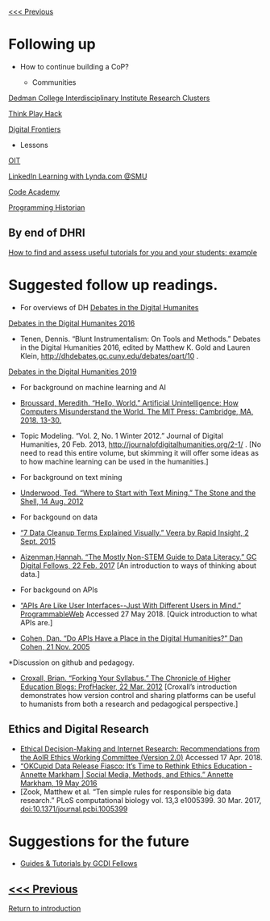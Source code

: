 [<<< Previous](why.md) 

# Following up

* How to continue building a CoP? 

  * Communities 

[Dedman College Interdisciplinary Institute Research Clusters](https://www.smu.edu/Dedman/DCII/Programs/ResearchClusters)

[Think Play Hack ](https://github.com/SouthernMethodistUniversity/think-play-hack)

[Digital Frontiers](https://digital-frontiers.org/)

   * Lessons

[OIT](https://www.smu.edu/OIT/Training) 

[LinkedIn Learning with Lynda.com @SMU](https://www.smu.edu/OIT/Services/LinkedIn)

[Code Academy](https://www.codecademy.com/) 

[Programming Historian ](https://programminghistorian.org/)


## By end of DHRI
[How to find and assess useful tutorials for you and your students: example](http://miriamposner.com/blog/tutorials-ive-written/)


# Suggested follow up readings.
   * For overviews of DH
[Debates in the Digital Humanites](https://dhdebates.gc.cuny.edu/projects/debates-in-the-digital-humanities)

[Debates in the Digital Humanites 2016](https://dhdebates.gc.cuny.edu/projects/debates-in-the-digital-humanities-2016)
* Tenen, Dennis. “Blunt Instrumentalism: On Tools and Methods.” Debates in the Digital Humanities 2016, edited by Matthew K. Gold and Lauren Klein, http://dhdebates.gc.cuny.edu/debates/part/10 . 

[Debates in the Digital Humanities 2019](https://dhdebates.gc.cuny.edu/projects/debates-in-the-digital-humanities-2019)

* For background on machine learning and AI 
* [Broussard, Meredith. “Hello, World.” Artificial Unintelligence: How Computers Misunderstand the World. The MIT Press: Cambridge, MA, 2018. 13-30.](https://smu.primo.exlibrisgroup.com/discovery/fulldisplay?docid=pq_ebook_centralEBC5355856&context=PC&vid=01SMU_INST:01SMU&search_scope=MyInst_and_CI&tab=Everything&lang=en) 
* Topic Modeling. “Vol. 2, No. 1 Winter 2012.” Journal of Digital Humanities, 20 Feb. 2013, http://journalofdigitalhumanities.org/2-1/ . [No need to read this entire volume, but skimming it will offer some ideas as to how machine learning can be used in the humanities.]

* For background on text mining
* [Underwood, Ted. “Where to Start with Text Mining.” The Stone and the Shell, 14 Aug. 2012](https://tedunderwood.com/2012/08/14/where-to-start-with-text-mining/)

 * For backgound on data 
* [“7 Data Cleanup Terms Explained Visually.” Veera by Rapid Insight, 2 Sept. 2015](http://www.rapidinsightinc.com/7-data-cleanup-terms-explained-visually/)
* [Aizenman,Hannah. “The Mostly Non-STEM Guide to Data Literacy.” GC Digital Fellows, 22 Feb. 2017](https://digitalfellows.commons.gc.cuny.edu/2017/02/22/the-mostly-non-stem-guide-to-data-literacy/) [An introduction to ways of thinking about data.]

 * For backgound on APIs
* [“APIs Are Like User Interfaces--Just With Different Users in Mind.” ProgrammableWeb](https://www.programmableweb.com/news/apis-are-user-interfaces-just-different-users-mind/analysis/2015/12/03) Accessed 27 May 2018. [Quick introduction to what APIs are.] 
* [Cohen, Dan. “Do APIs Have a Place in the Digital Humanities?” Dan Cohen, 21 Nov. 2005](https://dancohen.org/2005/11/21/do-apis-have-a-place-in-the-digital-humanities/)

*Discussion on github and pedagogy. 
* [Croxall, Brian. “Forking Your Syllabus.” The Chronicle of Higher Education Blogs: ProfHacker, 22 Mar. 2012](https://www.chronicle.com/blogs/profhacker/forking-your-syllabus/39137) [Croxall’s introduction demonstrates how version control and sharing platforms can be useful to humanists from both a research and pedagogical perspective.]

 ## Ethics and Digital Research
* [Ethical Decision-Making and Internet Research: Recommendations from the AoIR Ethics Working Committee (Version 2.0)](http://aoir.org/reports/ethics2.pdf) Accessed 17 Apr. 2018.
* [“OKCupid Data Release Fiasco: It’s Time to Rethink Ethics Education - Annette Markham | Social Media, Methods, and Ethics.” Annette Markham, 19 May 2016](https://socialmediacollective.org/2016/05/18/the-okcupid-data-release-fiasco-its-time-to-rethink-ethics-education/)
* [Zook, Matthew et al. “Ten simple rules for responsible big data research.” PLoS computational biology vol. 13,3 e1005399. 30 Mar. 2017, [doi:10.1371/journal.pcbi.1005399](https://www.ncbi.nlm.nih.gov/pmc/articles/PMC5373508/)

# Suggestions for the future
* [Guides & Tutorials by GCDI Fellows](https://gcdi.commons.gc.cuny.edu/guides-tutorials/)


[<<< Previous](why.md) 
-----
[Return to introduction](https://github.com/DHRISMU/intro)


  
